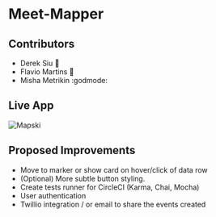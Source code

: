 # Meet-Mapper

## Contributors
- Derek Siu :dragon:
- Flavio Martins :japanese_ogre:
- Misha Metrikin :godmode:

## Live App
![Mapski](https://giant.gfycat.com/VioletWhirlwindAlbacoretuna.gif)

## Proposed Improvements

- Move to marker or show card on hover/click of data row
- (Optional) More subtle button styling.
- Create tests runner for CircleCI (Karma, Chai, Mocha)
- User authentication 
- Twillio integration / or email to share the events created
